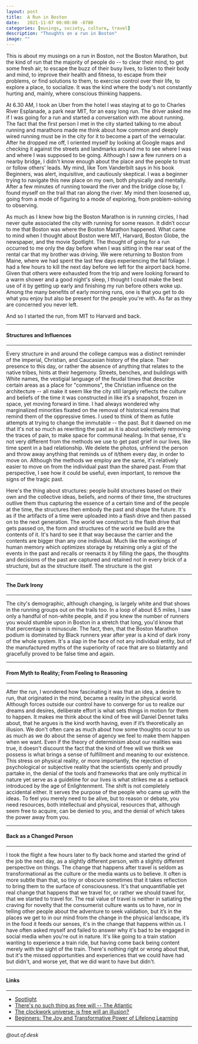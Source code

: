 ```yaml
---
layout: post
title:  A Run in Boston
date:   2021-11-07 00:00:00 -0700
categories: [musings, society, culture, travel]
description: "Thoughts on a run in Boston"
image: ""
---
```


This is about my musings on a run in Boston, not the Boston Marathon, but the kind of run that the majority of people do -- to clear their mind, to get some fresh air, to escape the buzz of their busy lives, to listen to their body and mind, to improve their health and fitness, to escape from their problems, or find solutions to them, to exercise control over their life, to explore a place, to socialize. It was the kind where the body's not constantly hurting and, mainly, where conscious thinking happens.

At 6.30 AM, I took an Uber from the hotel I was staying at to go to Charles River Esplanade, a park near MIT, for an easy long run. The driver asked me if I was going for a run and started a conversation with me about running. The fact that the first person I met in the city started talking to me about running and marathons made me think about how common and deeply wired running must be in the city for it to become a part of the vernacular. After he dropped me off, I oriented myself by looking at Google maps and checking it against the streets and landmarks around me to see where I was and where I was supposed to be going. Although I saw a few runners on a nearby bridge, I didn't know enough about the place and the people to trust or follow others' leads. My mind, like Tom Vanderbilt says in his book Beginners, was alert, inquisitive, and cautiously skeptical. I was a beginner trying to navigate this new place on my own, both physically and mentally. After a few minutes of running toward the river and the bridge close by, I found myself on the trail that ran along the river. My mind then loosened up, going from a mode of figuring to a mode of exploring, from problem-solving to observing.

As much as I knew how big the Boston Marathon is in running circles, I had never quite associated the city with running for some reason. It didn’t occur to me that Boston was where the Boston Marathon happened. What came to mind when I thought about Boston were MIT, Harvard, Boston Globe, the newspaper, and the movie Spotlight. The thought of going for a run occurred to me only the day before when I was sitting in the rear seat of the rental car that my brother was driving. We were returning to Boston from Maine, where we had spent the last few days experiencing the fall foliage. I had a few hours to kill the next day before we left for the airport back home. Given that others were exhausted from the trip and were looking forward to a warm shower and a good night's sleep, I thought I could make the best use of it by getting up early and finishing my run before others woke up. Among the many benefits of early morning runs, one is that you get to do what you enjoy but also be present for the people you're with. As far as they are concerned you never left.

And so I started the run, from MIT to Harvard and back.

---
#### Structures and Influences
---

Every structure in and around the college campus was a distinct reminder of the imperial, Christian, and Caucasian history of the place. Their presence to this day, or rather the absence of anything that relates to the native tribes, hints at their hegemony. Streets, benches, and buildings with White names, the vestigial language of the feudal times that describe certain areas as a place for "commons", the Christian influence on the architecture -- all make it seem like the city still largely reflects the culture and beliefs of the time it was constructed in like it’s a snapshot, frozen in space, yet moving forward in time. I had always wondered why marginalized minorities fixated on the removal of historical remains that remind them of the oppressive times. I used to think of them as futile attempts at trying to change the immutable -- the past. But it dawned on me that it's not so much as rewriting the past as it is about selectively removing the traces of pain, to make space for communal healing. In that sense, it's not very different from the methods we use to get past grief in our lives, like time spent in a bad relationship. We delete the photos, unfriend the person and throw away anything that reminds us of it/them every day, in order to move on. Although the methods we employ are the same, it's relatively easier to move on from the individual past than the shared past. From that perspective, I see how it could be useful, even important, to remove the signs of the tragic past.

Here's the thing about structures: people build structures based on their own and the collective ideas, beliefs, and norms of their time, the structures outlive them thus capturing the essence of a certain time and of the people at the time, the structures then embody the past and shape the future. It's as if the artifacts of a time were uploaded into a flash drive and then passed on to the next generation. The world we construct is the flash drive that gets passed on, the form and structures of the world we build are the contents of it. It's hard to see it that way because the carrier and the contents are bigger than any one individual. Much like the workings of human memory which optimizes storage by retaining only a gist of the events in the past and recalls or reenacts it by filling the gaps, the thoughts and decisions of the past are captured and retained not in every brick of a structure, but as the structure itself. The structure is the gist

---
#### The Dark Irony
---

The city's demographic, although changing, is largely white and that shows in the running groups out on the trails too. In a loop of about 8.5 miles, I saw only a handful of non-white people, and if you knew the number of runners you would stumble upon in Boston in a stretch that long, you'd know that that percentage is minuscule. The fact, then, that the Boston Marathon podium is dominated by Black runners year after year is a kind of dark irony of the whole system. It's a slap in the face of not any individual entity, but of the manufactured myths of the superiority of race that are so blatantly and gracefully proved to be false time and again.

---
#### From Myth to Reality; From Feeling to Reasoning
---

After the run, I wondered how fascinating it was that an idea, a desire to run, that originated in the mind, became a reality in the physical world. Although forces outside our control have to converge for us to realize our dreams and desires, deliberate effort is what sets things in motion for them to happen. It makes me think about the kind of free will Daniel Dennet talks about, that he argues is the kind worth having, even if it’s theoretically an illusion. We don't often care as much about how some thoughts occur to us as much as we do about the sense of agency we feel to make them happen when we want. Even if the theory of determinism about our realities was true, it doesn't discount the fact that the kind of free will we think we possess is what brings a sense of fulfillment and meaning to our existence. This stress on physical reality, or more importantly, the rejection of psychological or subjective reality that the scientists openly and proudly partake in, the denial of the tools and frameworks that are only mythical in nature yet serve as a guideline for our lives is what strikes me as a setback introduced by the age of Enlightenment. The shift is not completely accidental either. It serves the purpose of the people who came up with the ideas. To feel you merely need to be alive, but to reason or debate, you need resources, both intellectual and physical, resources that, although seem free to acquire, can be denied to you, and the denial of which takes the power away from you.

---
#### Back as a Changed Person
---

I took the flight a few hours later to fly back home and started the grind of the job the next day, as a slightly different person, with a slightly different perspective on things. The change that happens after travel is seldom as transformational as the culture or the media wants us to believe. It often is more subtle than that, so tiny or obscure sometimes that it takes reflection to bring them to the surface of consciousness. It's that unquantifiable yet real change that happens that we travel for, or rather we should travel for, that we started to travel for. The real value of travel is neither in satiating the craving for novelty that the consumerist culture wants us to have, nor in telling other people about the adventure to seek validation, but it’s in the places we get to in our mind from the change in the physical landscape, it’s in the food it feeds our senses, it's in the change that happens within us. I have often asked myself and failed to answer why it's bad to be engaged in social media when you're out in nature. It's like going to a train station wanting to experience a train ride, but having come back being content merely with the sight of the train. There's nothing right or wrong about that, but it's the missed opportunities and experiences that we could have had but didn't, and worse yet, that we did want to have but didn't.

---
#### Links
---

* [Spotlight](https://www.imdb.com/title/tt1895587/)
* [There's no such thing as free will -- The Atlantic](https://www.theatlantic.com/magazine/archive/2016/06/theres-no-such-thing-as-free-will/480750/)
* [The clockwork universe: is free will an illusion?](https://www.theguardian.com/news/2021/apr/27/the-clockwork-universe-is-free-will-an-illusion)
* [Beginners: The Joy and Transformative Power of Lifelong Learning](https://www.amazon.com/dp/B08DFRFH6X)

---

*@out.of.desk*